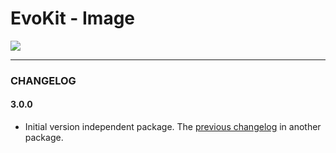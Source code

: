 # EvoKit - Image

[![](https://img.shields.io/npm/v/evokit-image.svg)](https://www.npmjs.com/package/evokit-image)

---

### CHANGELOG

#### 3.0.0

- Initial version independent package. The [previous changelog](packages/evokit/CHANGELOG.md) in another package.
